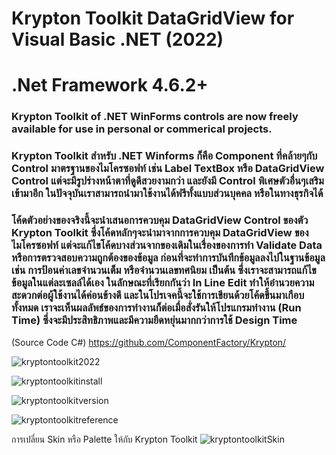 # Krypton Toolkit DataGridView for Visual Basic .NET (2022)
# .Net Framework 4.6.2+

### Krypton Toolkit of .NET WinForms controls are now freely available for use in personal or commerical projects.
### Krypton Toolkit สำหรับ .NET Winforms ก็คือ Component ที่คล้ายๆกับ Control มาตรฐานของไมโครซอฟท์ เช่น Label TextBox หรือ DataGridView Control แต่จะมีรูปร่างหน้าตาที่ดูดีสวยงามกว่า และยังมี Control พิเศษตัวอื่นๆเสริมเข้ามาอีก ในปัจจุบันเราสามารถนำมาใช้งานได้ฟรีทั้งแบบส่วนบุคคล หรือในทางธุรกิจได้

### โค้ดตัวอย่างของจริงนี้จะนำเสนอการควบคุม DataGridView Control ของตัว Krypton Toolkit ซึ่งโค้ดหลักๆจะนำมาจากการควบคุม DataGridView ของไมโครซอฟท์ แต่จะแก้ไขโค้ดบางส่วนจากของเดิมในเรื่องของการทำ Validate Data หรือการตรวจสอบความถูกต้องของข้อมูล ก่อนที่จะทำการบันทึกข้อมูลลงไปในฐานข้อมูล เช่น การป้อนค่าเลขจำนวนเต็ม หรือจำนวนเลขทศนิยม เป็นต้น ซึ่งเราจะสามารถแก้ไขข้อมูลในแต่ละเซลล์ได้เอง ในลักษณะที่เรียกกันว่า In Line Edit ทำให้อำนวยความสะดวกต่อผู้ใช้งานได้ค่อนข้างดี และในโปรเจคนี้จะใช้การเขียนด้วยโค้ดขึ้นมาเกือบทั้งหมด เราจะเห็นผลลัพธ์ของการทำงานก็ต่อเมื่อสั่งรันให้โปรแกรมทำงาน (Run Time) ซึ่งจะมีประสิทธิภาพและมีความยืดหยุ่นมากกว่าการใช้ Design Time 

(Source Code C#) https://github.com/ComponentFactory/Krypton/

![kryptontoolkit2022](https://github.com/thongkorn/KryptonToolkitDataGridView/assets/27464308/2dfd1385-7783-4c59-9330-5ef08f16562d)

![kryptontoolkitinstall](https://github.com/thongkorn/KryptonToolkitDataGridView/assets/27464308/bbb3d1e2-99da-47d6-b37f-6bb7258383dc)

![kryptontoolkitversion](https://github.com/thongkorn/KryptonToolkitDataGridView/assets/27464308/45e40a3b-60ae-4566-9a68-bab069cfd656)

![kryptontoolkitreference](https://github.com/thongkorn/KryptonToolkitDataGridView/assets/27464308/9ce4c607-8ccc-48f0-83f1-7ade861b89d2)

การเปลี่ยน Skin หรือ Palette ให้กับ Krypton Toolkit
![kryptontoolkitSkin](https://github.com/thongkorn/KryptonToolkitDataGridView/assets/27464308/5c96ebec-2a45-43e3-bbc8-92f58210df3d)

